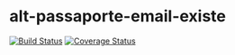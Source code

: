 # alt-passaporte-email-existe
[![Build Status](https://secure.travis-ci.org/dsn-nimbus/alt-passaporte-email-existe.png?branch=master)](https://travis-ci.org/dsn-nimbus/alt-passaporte-email-existe)
[![Coverage Status](https://coveralls.io/repos/dsn-nimbus/alt-passaporte-email-existe/badge.svg?branch=master&service=github)](https://coveralls.io/r/dsn-nimbus/alt-passaporte-email-existe/?branch=master)
